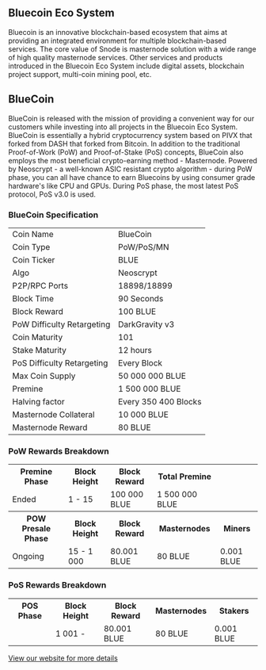 <h2>Bluecoin Eco System</h2>
<p> Bluecoin is an innovative blockchain-based ecosystem that aims at providing an integrated environment 
	for multiple blockchain-based services. The core value of Snode is masternode solution with a wide 
	range of high quality masternode services. Other services and products introduced in the Bluecoin Eco 
	System include digital assets, blockchain project support, multi-coin mining pool, etc.
</p>

<h2>BlueCoin</h2>
<p> BlueCoin is released with the mission of providing a convenient way for our customers while investing
	into all projects in the Bluecoin Eco System. BlueCoin is essentially a hybrid cryptocurrency system 
	based on PIVX that forked from DASH that forked from Bitcoin. In addition to the traditional Proof-of-Work
	(PoW) and Proof-of-Stake (PoS) concepts, BlueCoin also employs the most beneficial crypto-earning method
	- Masternode. Powered by Neoscrypt - a well-known ASIC resistant crypto algorithm - during PoW phase, you 
	can all have chance to earn Bluecoins by using consumer grade hardware's like CPU and GPUs. During PoS 
	phase, the most latest PoS protocol, PoS v3.0 is used.
</p>

<h3>BlueCoin Specification</h3>
<table>
<tbody>
	<tr><td>Coin Name</td><td>BlueCoin</td></tr>
	<tr><td>Coin Type</td><td>PoW/PoS/MN</td></tr>
	<tr><td>Coin Ticker</td><td>BLUE</td></tr>	
	<tr><td>Algo</td><td>Neoscrypt</td></tr>
	<tr><td>P2P/RPC Ports</td><td>18898/18899</td></tr>
	<tr><td>Block Time</td><td>90 Seconds</td></tr>
	<tr><td>Block Reward</td><td>100 BLUE</td></tr>
	<tr><td>PoW Difficulty Retargeting</td><td>DarkGravity v3</td></tr>
	<tr><td>Coin Maturity</td><td>101</td></tr>
	<tr><td>Stake Maturity</td><td>12 hours</td></tr>
	<tr><td>PoS Difficulty Retargeting</td><td>Every Block</td></tr>
	<tr><td>Max Coin Supply</td><td>50 000 000 BLUE</td></tr> 
	<tr><td>Premine</td><td>1 500 000 BLUE</td></tr>
	<tr><td>Halving factor</td><td>Every 350 400 Blocks</td></tr>
	<tr><td>Masternode Collateral</td><td>10 000 BLUE</td></tr>
	<tr><td>Masternode Reward</td><td>80 BLUE</td></tr>
</tbody>
</table>

<h3>PoW Rewards Breakdown</h3>
<table>
<tbody>
	<tr><th>Premine Phase</th><th>Block Height</th><th>Block Reward</th><th>Total Premine</th></tr>
	<tr><td>Ended</td><td>1 - 15</td><td>100 000 BLUE</td><td>1 500 000 BLUE</th></tr>
</tbody>
<tbody>
	<tr><th>POW Presale Phase</th><th>Block Height</th><th>Block Reward</th><th>Masternodes</th><th>Miners</th></tr>	
	<tr><td>Ongoing</td><td>15 - 1 000</td><td>80.001 BLUE</td><td>80 BLUE</td><td>0.001 BLUE</td></tr>
</tbody>
</table>

<h3>PoS Rewards Breakdown</h3>
<table>
<tbody>
	<tr><th>POS Phase</th><th>Block Height</th><th>Block Reward</th><th>Masternodes</th><th>Stakers</th></tr>	
	<tr><td></td><td>1 001 - </td><td>80.001 BLUE</td><td>80 BLUE</td><td>0.001 BLUE</td></tr>
</tbody>
</table>

<a href="https://www.bluecoin.de" title="Bluecoin Website" target="_blank">View our website for more details</a>
